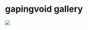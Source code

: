 <!--
id: 3071109969
link: http://tumblr.atmos.org/post/3071109969/gapingvoid-gallery
slug: gapingvoid-gallery
date: Wed Feb 02 2011 10:56:40 GMT-0800 (PST)
publish: 2011-02-02
tags: 
title: gapingvoid gallery
-->


gapingvoid gallery
==================

![](http://24.media.tumblr.com/tumblr_lg07ahvsTH1qz4sngo1_1280.jpg)


